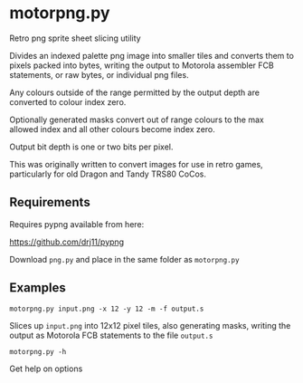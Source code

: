 # motorpng.py

Retro png sprite sheet slicing utility

Divides an indexed palette png image into smaller tiles and converts them to pixels packed into bytes, writing the output to Motorola assembler FCB statements, or raw bytes, or individual png files.

Any colours outside of the range permitted by the output depth are converted to colour index zero.

Optionally generated masks convert out of range colours to the max allowed index and all other colours become index zero.

Output bit depth is one or two bits per pixel.

This was originally written to convert images for use in retro games, particularly for old Dragon and Tandy TRS80 CoCos.


## Requirements

Requires pypng available from here:

https://github.com/drj11/pypng

Download ```png.py``` and place in the same folder as ```motorpng.py```


## Examples

```motorpng.py input.png -x 12 -y 12 -m -f output.s```

Slices up ```input.png``` into 12x12 pixel tiles, also generating masks, writing the output as Motorola FCB statements to the file ```output.s```

```motorpng.py -h```

Get help on options

